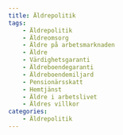 ```yaml
---
title: Äldrepolitik
tags:
    - Äldrepolitik
    - Äldreomsorg
    - Äldre på arbetsmarknaden
    - Äldre
    - Värdighetsgaranti
    - Äldreboendegaranti
    - Äldreboendemiljard
    - Pensionärsskatt
    - Hemtjänst
    - Äldre i arbetslivet
    - Äldres villkor
categories:
    - Äldrepolitik
---
```

